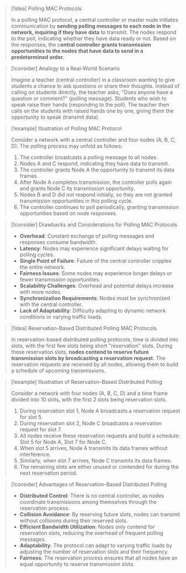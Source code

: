 > [!idea] Polling MAC Protocols
>
> In a polling MAC protocol, a central controller or master node initiates communication by **sending polling messages to each node in the network, inquiring if they have data** to transmit. The nodes respond to the poll, indicating whether they have data ready or not. Based on the responses, the c**entral controller grants transmission opportunities to the nodes that have data to send in a predetermined order.** 

> [!consider] Analogy to a Real-World Scenario
>
> Imagine a teacher (central controller) in a classroom wanting to give students a chance to ask questions or share their thoughts. Instead of calling on students directly, the teacher asks, "Does anyone have a question or comment?" (polling message). Students who wish to speak raise their hands (responding to the poll). The teacher then calls on the students with raised hands one by one, giving them the opportunity to speak (transmit data).

> [!example] Illustration of Polling MAC Protocol 
>
> Consider a network with a central controller and four nodes (A, B, C, D). The polling process may unfold as follows:
>
> 1. The controller broadcasts a polling message to all nodes.
> 2. Nodes A and C respond, indicating they have data to transmit.
> 3. The controller grants Node A the opportunity to transmit its data frames.
> 4. After Node A completes transmission, the controller polls again and grants Node C its transmission opportunity.
> 5. Nodes B and D did not respond initially, so they are not granted transmission opportunities in this polling cycle.
> 6. The controller continues to poll periodically, granting transmission opportunities based on node responses.

> [!consider] Drawbacks and Considerations for Polling MAC Protocols
>
> - **Overhead**: Constant exchange of polling messages and responses consume bandwidth.
> - **Latency**: Nodes may experience significant delays waiting for polling cycles.
> - **Single Point of Failure**: Failure of the central controller cripples the entire network.
> - **Fairness Issues**: Some nodes may experience longer delays or fewer transmission opportunities.
> - **Scalability Challenges**: Overhead and potential delays increase with more nodes.
> - **Synchronization Requirements**: Nodes must be synchronized with the central controller.
> - **Lack of Adaptability**: Difficulty adapting to dynamic network conditions or varying traffic loads.

> [!idea] Reservation-Based Distributed Polling MAC Protocols
>
> In reservation-based distributed polling protocols, time is divided into slots, with the first few slots being short "reservation" slots. During these reservation slots, **nodes contend to reserve future transmission slots by broadcasting a reservation request.** The reservation requests are received by all nodes, allowing them to build a schedule of upcoming transmissions.

> [!example] Illustration of Reservation-Based Distributed Polling
>  
> Consider a network with four nodes (A, B, C, D) and a time frame divided into 10 slots, with the first 2 slots being reservation slots.
>
> 1. During reservation slot 1, Node A broadcasts a reservation request for slot 5.
> 2. During reservation slot 2, Node C broadcasts a reservation request for slot 7.
> 3. All nodes receive these reservation requests and build a schedule: Slot 5 for Node A, Slot 7 for Node C.
> 4. When slot 5 arrives, Node A transmits its data frames without interference.
> 5. Similarly, when slot 7 arrives, Node C transmits its data frames.
> 6. The remaining slots are either unused or contended for during the next reservation period.

> [!consider] Advantages of Reservation-Based Distributed Polling
>
> - **Distributed Control**: There is no central controller, as nodes coordinate transmissions among themselves through the reservation process.
> - **Collision Avoidance**: By reserving future slots, nodes can transmit without collisions during their reserved slots.
> - **Efficient Bandwidth Utilization**: Nodes only contend for reservation slots, reducing the overhead of frequent polling messages.
> - **Adaptability**: The protocol can adapt to varying traffic loads by adjusting the number of reservation slots and their frequency.
> - **Fairness**: The reservation process ensures that all nodes have an equal opportunity to reserve transmission slots.